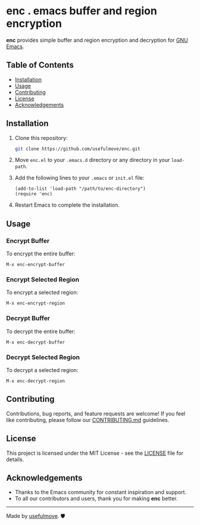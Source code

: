 # enc . emacs buffer and region encryption

**enc** provides simple buffer and region encryption and decryption for [GNU Emacs](https://www.gnu.org/software/emacs/).

## Table of Contents

- [Installation](#installation)
- [Usage](#usage)
- [Contributing](#contributing)
- [License](#license)
- [Acknowledgements](#acknowledgements)


## Installation

1. Clone this repository:
   ```bash
   git clone https://github.com/usefulmove/enc.git
   ```

2. Move `enc.el` to your `.emacs.d` directory or any directory in your `load-path`.

3. Add the following lines to your `.emacs` or `init.el` file:
   ```elisp
   (add-to-list 'load-path "/path/to/enc-directory")
   (require 'enc)
   ```

4. Restart Emacs to complete the installation.

## Usage

### Encrypt Buffer

To encrypt the entire buffer:

```elisp
M-x enc-encrypt-buffer
```

### Encrypt Selected Region

To encrypt a selected region:

```elisp
M-x enc-encrypt-region
```

### Decrypt Buffer

To decrypt the entire buffer:

```elisp
M-x enc-decrypt-buffer
```

### Decrypt Selected Region

To decrypt a selected region:

```elisp
M-x enc-decrypt-region
```

## Contributing

Contributions, bug reports, and feature requests are welcome! If you feel like contributing, please follow our [CONTRIBUTING.md](./CONTRIBUTING.md) guidelines.

## License

This project is licensed under the MIT License - see the [LICENSE](LICENSE) file for details.

## Acknowledgements

- Thanks to the Emacs community for constant inspiration and support.
- To all our contributors and users, thank you for making **enc** better.

---

Made by [usefulmove](https://github.com/usefulmove). 🛡️
